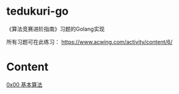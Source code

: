 # tedukuri-go
《算法竞赛进阶指南》习题的Golang实现  

所有习题可在此练习： https://www.acwing.com/activity/content/6/

# Content
[0x00 基本算法](./0x00基本算法.md)